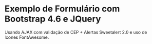 # Exemplo de Formulário com Bootstrap 4.6 e JQuery

Usando AJAX com validação de CEP + Alertas Sweetalert 2.0 e uso de Icones FontAwesome.
